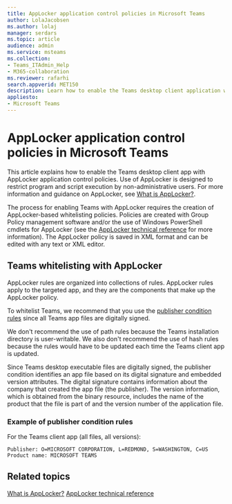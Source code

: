 ```yaml
---
title: AppLocker application control policies in Microsoft Teams
author: LolaJacobsen
ms.author: lolaj
manager: serdars
ms.topic: article
audience: admin 
ms.service: msteams
ms.collection: 
- Teams_ITAdmin_Help
- M365-collaboration
ms.reviewer: rafarhi
search.appverid: MET150
description: Learn how to enable the Teams desktop client application with AppLocker application control policies.
appliesto: 
- Microsoft Teams
---
```


# AppLocker application control policies in Microsoft Teams

This article explains how to enable the Teams desktop client app with AppLocker application control policies. Use of AppLocker is designed to restrict program and script execution by non-administrative users. For more information and guidance on AppLocker, see [What is AppLocker?](https://docs.microsoft.com/windows/security/threat-protection/windows-defender-application-control/applocker/what-is-applocker).

The process for enabling Teams with AppLocker requires the creation of AppLocker-based whitelisting policies. Policies are created with Group Policy management software and/or the use of Windows PowerShell cmdlets for AppLocker (see the [AppLocker technical reference](https://docs.microsoft.com/windows/security/threat-protection/windows-defender-application-control/applocker/applocker-technical-reference) for more information). The AppLocker policy is saved in XML format and can be edited with any text or XML editor.

## Teams whitelisting with AppLocker

AppLocker rules are organized into collections of rules. AppLocker rules apply to the targeted app, and they are the components that make up the AppLocker policy.  

To whitelist Teams, we recommend that you use the [publisher condition rules](https://docs.microsoft.com/windows/security/threat-protection/windows-defender-application-control/applocker/understanding-the-publisher-rule-condition-in-applocker) since all Teams app files are digitally signed.
  
We don't recommend the use of path rules because the Teams installation directory is user-writable. We also don't recommend the use of hash rules because the rules would have to be updated each time the Teams client app is updated.

Since Teams desktop executable files are digitally signed, the publisher condition identifies an app file based on its digital signature and embedded version attributes. The digital signature contains information about the company that created the app file (the publisher). The version information, which is obtained from the binary resource, includes the name of the product that the file is part of and the version number of the application file.

### Example of publisher condition rules

For the Teams client app (all files, all versions):

```
Publisher: O=MICROSOFT CORPORATION, L=REDMOND, S=WASHINGTON, C=US
Product name: MICROSOFT TEAMS
```

## Related topics
[What is AppLocker?](https://docs.microsoft.com/windows/security/threat-protection/windows-defender-application-control/applocker/what-is-applocker)
[AppLocker technical reference](https://docs.microsoft.com/windows/security/threat-protection/windows-defender-application-control/applocker/applocker-technical-reference)